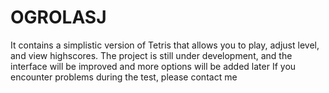# OGROLASJ
It contains a simplistic version of Tetris that allows you to play, adjust level, and view highscores. The project is still under development, and the interface will be improved and more options will be added later If you encounter problems during the test, please contact me
